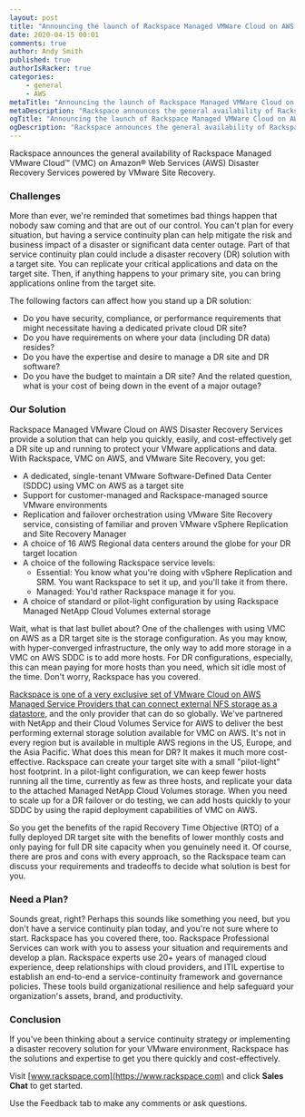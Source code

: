 ```yaml
---
layout: post
title: "Announcing the launch of Rackspace Managed VMWare Cloud on AWS Disaster Recovery Services"
date: 2020-04-15 00:01
comments: true
author: Andy Smith
published: true
authorIsRacker: true
categories:
    - general
    - AWS
metaTitle: "Announcing the launch of Rackspace Managed VMWare Cloud on AWS Disaster Recovery Services"
metaDescription: "Rackspace announces the general availability of Rackspace Managed VMware Cloud&trade; on Amazon&reg; Web Services (AWS) Disaster Recovery Services powered by VMware Site Recovery."
ogTitle: "Announcing the launch of Rackspace Managed VMWare Cloud on AWS Disaster Recovery Services"
ogDescription: "Rackspace announces the general availability of Rackspace Managed VMware Cloud&trade; on Amazon&reg; Web Services (AWS) Disaster Recovery Services powered by VMware Site Recovery."
---
```


Rackspace announces the general availability of Rackspace Managed VMware Cloud&trade;
(VMC) on Amazon&reg; Web Services (AWS) Disaster Recovery Services powered by
VMware Site Recovery.

<!-- more -->

### Challenges

More than ever, we're reminded that sometimes bad things happen that nobody saw
coming and that are out of our control. You can't plan for every situation, but
having a service continuity plan can help mitigate the risk and business impact
of a disaster or significant data center outage. Part of that service continuity
plan could include a disaster recovery (DR) solution with a target site. You can
replicate your critical applications and data on the target site. Then, if
anything happens to your primary site, you can bring applications online from
the target site.

The following factors can affect how you stand up a DR solution:

- Do you have security, compliance, or performance requirements that might
  necessitate having a dedicated private cloud DR site?
- Do you have requirements on where your data (including DR data) resides?
- Do you have the expertise and desire to manage a DR site and DR software?
- Do you have the budget to maintain a DR site? And the related question, what
  is your cost of being down in the event of a major outage?

### Our Solution

Rackspace Managed VMware Cloud on AWS Disaster Recovery Services provide a
solution that can help you quickly, easily, and cost-effectively get a DR site
up and running to protect your VMware applications and data. With Rackspace,
VMC on AWS, and VMware Site Recovery, you get:

- A dedicated, single-tenant VMware Software-Defined Data Center (SDDC) using
  VMC on AWS as a target site
- Support for customer-managed and Rackspace-managed source VMware environments
- Replication and failover orchestration using VMware Site Recovery service,
  consisting of familiar and proven VMware vSphere Replication and Site Recovery
  Manager
- A choice of 16 AWS Regional data centers around the globe for your DR target
  location
- A choice of the following Rackspace service levels:
  - Essential: You know what you're doing with vSphere Replication and SRM. You
    want Rackspace to set it up, and you'll take it from there.
  - Managed: You'd rather Rackspace manage it for you.
- A choice of standard or pilot-light configuration by using Rackspace Managed
  NetApp Cloud Volumes external storage

Wait, what is that last bullet about? One of the challenges with using VMC on
AWS as a DR target site is the storage configuration. As you may know, with
hyper-converged infrastructure, the only way to add more storage in a VMC on AWS
SDDC is to add more hosts. For DR configurations, especially, this can mean
paying for more hosts than you need, which sit idle most of the time. Don't
worry, Rackspace has you covered.

[Rackspace is one of a very exclusive set of VMware Cloud on AWS Managed Service
Providers that can connect external NFS storage as a datastore](https://www.rackspace.com/blog/reduce-costs-of-vmware-cloud-on-aws-for-storage-heavy-workloads),
and the only provider that can do so globally. We've partnered with NetApp and
their Cloud Volumes Service for AWS to deliver the best performing external
storage solution available for VMC on AWS. It's not in every region
but is available in multiple AWS regions in the US, Europe, and the Asia Pacific.
What does this mean for DR? It makes it much more cost-effective. Rackspace can
create your target site with a small "pilot-light" host footprint. In a pilot-light
configuration, we can keep fewer hosts running all the time, currently as few as
three hosts, and replicate your data to the attached Managed NetApp Cloud Volumes
storage. When you need to scale up for a DR failover or do testing, we can add
hosts quickly to your SDDC by using the rapid deployment capabilities of VMC on AWS.

So you get the benefits of the rapid Recovery Time Objective (RTO) of a fully
deployed DR target site with the benefits of lower monthly costs and only paying
for full DR site capacity when you genuinely need it. Of course, there are pros
and cons with every approach, so the Rackspace team can discuss your requirements
and tradeoffs to decide what solution is best for you.

### Need a Plan?

Sounds great, right? Perhaps this sounds like something you need, but you don't
have a service continuity plan today, and you're not sure where to start.
Rackspace has you covered there, too. Rackspace Professional Services can work
with you to assess your situation and requirements and develop a plan. Rackspace
experts use 20+ years of managed cloud experience, deep relationships with cloud
providers, and ITIL expertise to establish an end-to-end a service-continuity
framework and governance policies. These tools build organizational resilience
and help safeguard your organization's assets, brand, and productivity.

### Conclusion

If you've been thinking about a service continuity strategy or implementing a
disaster recovery solution for your VMware environment, Rackspace has the solutions
and expertise to get you there quickly and cost-effectively.

Visit [www.rackspace.com](https://www.rackspace.com) and click **Sales Chat**
to get started.

Use the Feedback tab to make any comments or ask questions.
